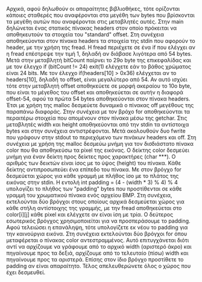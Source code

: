Αρχικά, αφού δηλωθούν οι απαραίτητες βιβλιοθήκες, τότε ορίζονται κάποιες σταθερές που αναφέρονται στα μεγέθη των bytes που βρίσκονται τα μεγέθη αυτών που αναφέρονται στις μεταβλητές αυτές. Στην main δηλώνεται ένας στατικός πίνακας headers στον οποίο πρόκειται να αποθηκευτούν τα στοιχεία του "standard" offset. Στη συνέχεια αποθηκεύονται στον πίνακα headers τα στοιχεία της stdin που αφορούν το header, με την χρήση της fread. Η fread περιέχετε σε ένα if που ελέγχει αν η fread επέστρεψε την τιμή 1, δηλαδή αν διάβασε λιγότερα από 54 bytes. Μετά στην μεταβλητή bitCount παίρνει το 29ο byte της επικεφαλίδας και με τον έλεγχο if (bitCount != 24) exit(1) ελέγχετε εάν το βάθος χρώματος είναι 24 bits. Με τον έλεγχο if(headers[10] > 0x36) ελέγχεται αν το headers[10], δηλαδή το offset, είναι μεγαλύτερο από 54. Αν αυτό ισχύει τότε στην μεταβλητή offset αποθηκεύετε σε μορφή ακεραίου το 10ο byte, που είναι το μέγεθος του offset και αποθηκεύεται σε αυτήν η διαφορά offset-54, αφού τα πρώτα 54 bytes αποθηκεύονται στον πίνακα headers. Έτσι με χρήση της malloc δεσμεύετε δυναμικά ο πίνακας off μεγέθους της παραπάνω διαφοράς. Στην συνέχεια με τον βρόχο for αποθηκεύονται τα περαιτέρω στοιχεία που απομένουν στον πίνακα μέσω της getchar. Στις μεταβλητές width και height αποθηκεύονται από την stdin τα αντίστοιχα bytes και στην συνέχεια αντιστρέφονται. Μετά ακολουθούν δυο fwrite που γράφουν στην stdout το περιεχόμενο των πινάκων headers και off. Στη συνέχεια με χρήση της malloc δεσμεύω μνήμη για τον δισδιάστατο πίνακα color που θα αποθηκεύσω τα pixel της εικόνας. Ο δείκτης color δεσμεύει μνήμη για έναν δείκτη προς δείκτες προς χαρακτήρες (char ***). Ο αριθμός των δεικτών είναι ίσος με το ύψος (height) του πίνακα. Κάθε δείκτης αντιπροσωπεύει ένα επίπεδο του πίνακα. Με στον βρόγχο for δεσμεύεται χώρος για κάθε γραμμή με πλήθος ίσο με το πλάτος της εικόνας στην stdin. Η εντολή int padding = (4 - (width * 3) % 4) % 4 υπολογίζει το πλήθος των "padding" bytes που προστίθενται σε κάθε γραμμή του χρωματικού πίνακα ενός αρχείου BMP. Στη συνέχεια, εκτελούνται δύο βρόγχοι στους οποίους αρχικά δεσμεύεται χώρος για κάθε στήλη αντίστοιχης της γραμμής, με την fread αποθηκεύεται στο color[i][j] κάθε pixel και ελέγχετε αν είναι ίση με τρία. Ο δεύτερος εσωτερικός βρόγχος χρησιμοποιείται για να προσπεράσουμε το padding. Αφού τελειώσει η επανάληψη, τότε υπολογίζετε εκ νέου το padding για την καινούργια εικόνα. Στη συνέχεια εκτελούνται δύο βρόγχοι for όπου μεταφέρεται ο πίνακας color αντεστραμμένος. Αυτό επιτυγχάνεται διότι αντί να αρχίζουμε να γράφουμε από το αρχικό width (αριστερό άκρο) και πηγαίνουμε προς τα δεξιά, αρχίζουμε από το τελευταίο (πίσω) width και πηγαίνουμε προς τα αριστερά. Επίσης στον ίδιο βρόγχο προστίθετε το padding αν είναι απαραίτητο. Τέλος απελευθερώνετε όλος ο χώρος που έχει δεσμευθεί.